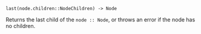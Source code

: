 ```
last(node.children::NodeChildren) -> Node
```

Returns the last child of the `node :: Node`, or throws an error if the node has no children.
